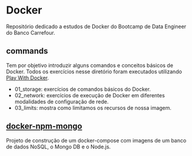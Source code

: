 # Docker

Repositório dedicado a estudos de Docker do Bootcamp de Data Engineer do Banco Carrefour.

## commands

Tem por objetivo introduzir alguns comandos e conceitos básicos de Docker. Todos os exercícios nesse diretório foram executados utilizando [Play With Docker](https://labs.play-with-docker.com/#).

* 01_storage: exercícios de comandos básicos do Docker.
* 02_network: exercícios de execução de Docker em diferentes modalidades de configuração de rede.
* 03_limits: mostra como limitamos os recursos de nossa imagem.

## [docker-npm-mongo](https://github.com/vvalcristina/Data-Engineer-DIO/tree/main/docker/docker-npm-mongo)

Projeto de construção de um docker-compose com imagens de um banco de dados NoSQL, o Mongo DB e o Node.js.
